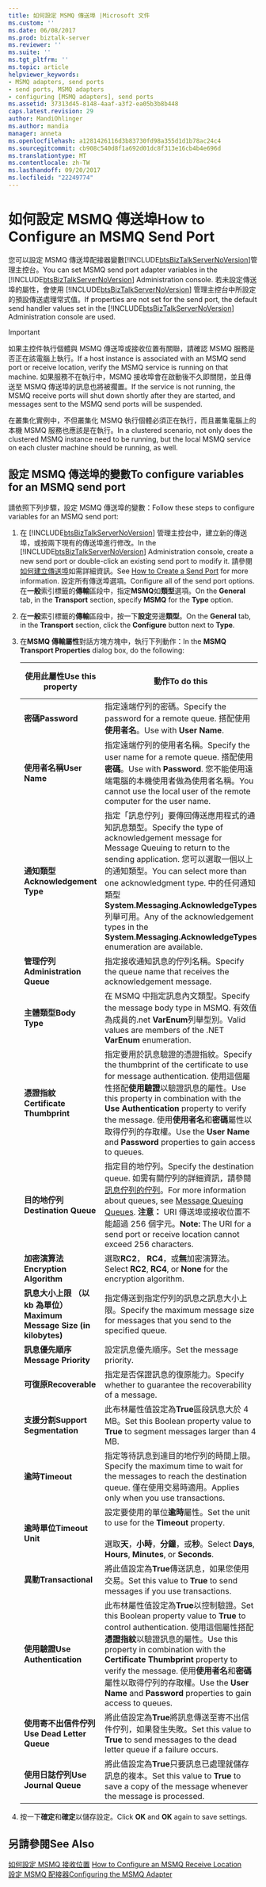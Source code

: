 ```yaml
---
title: 如何設定 MSMQ 傳送埠 |Microsoft 文件
ms.custom: ''
ms.date: 06/08/2017
ms.prod: biztalk-server
ms.reviewer: ''
ms.suite: ''
ms.tgt_pltfrm: ''
ms.topic: article
helpviewer_keywords:
- MSMQ adapters, send ports
- send ports, MSMQ adapters
- configuring [MSMQ adapters], send ports
ms.assetid: 37313d45-8148-4aaf-a3f2-ea05b3b8b448
caps.latest.revision: 29
author: MandiOhlinger
ms.author: mandia
manager: anneta
ms.openlocfilehash: a1281426116d3b83730fd98a355d1d1b78ac24c4
ms.sourcegitcommit: cb908c540d8f1a692d01dc8f313e16cb4b4e696d
ms.translationtype: MT
ms.contentlocale: zh-TW
ms.lasthandoff: 09/20/2017
ms.locfileid: "22249774"
---
```

# <a name="how-to-configure-an-msmq-send-port"></a><span data-ttu-id="719b4-102">如何設定 MSMQ 傳送埠</span><span class="sxs-lookup"><span data-stu-id="719b4-102">How to Configure an MSMQ Send Port</span></span>
<span data-ttu-id="719b4-103">您可以設定 MSMQ 傳送埠配接器變數[!INCLUDE[btsBizTalkServerNoVersion](../includes/btsbiztalkservernoversion-md.md)]管理主控台。</span><span class="sxs-lookup"><span data-stu-id="719b4-103">You can set MSMQ send port adapter variables in the [!INCLUDE[btsBizTalkServerNoVersion](../includes/btsbiztalkservernoversion-md.md)] Administration console.</span></span> <span data-ttu-id="719b4-104">若未設定傳送埠的屬性，會使用 [!INCLUDE[btsBizTalkServerNoVersion](../includes/btsbiztalkservernoversion-md.md)] 管理主控台中所設定的預設傳送處理常式值。</span><span class="sxs-lookup"><span data-stu-id="719b4-104">If properties are not set for the send port, the default send handler values set in the [!INCLUDE[btsBizTalkServerNoVersion](../includes/btsbiztalkservernoversion-md.md)] Administration console are used.</span></span>  
  
> [!IMPORTANT]
>  <span data-ttu-id="719b4-105">如果主控件執行個體與 MSMQ 傳送埠或接收位置有關聯，請確認 MSMQ 服務是否正在該電腦上執行。</span><span class="sxs-lookup"><span data-stu-id="719b4-105">If a host instance is associated with an MSMQ send port or receive location, verify the MSMQ service is running on that machine.</span></span> <span data-ttu-id="719b4-106">如果服務不在執行中，MSMQ 接收埠會在啟動後不久即關閉，並且傳送至 MSMQ 傳送埠的訊息也將被擱置。</span><span class="sxs-lookup"><span data-stu-id="719b4-106">If the service is not running, the MSMQ receive ports will shut down shortly after they are started, and messages sent to the MSMQ send ports will be suspended.</span></span>  
>   
>  <span data-ttu-id="719b4-107">在叢集化實例中，不但叢集化 MSMQ 執行個體必須正在執行，而且叢集電腦上的本機 MSMQ 服務也應該是在執行。</span><span class="sxs-lookup"><span data-stu-id="719b4-107">In a clustered scenario, not only does the clustered MSMQ instance need to be running, but the local MSMQ service on each cluster machine should be running, as well.</span></span>  
  
## <a name="to-configure-variables-for-an-msmq-send-port"></a><span data-ttu-id="719b4-108">設定 MSMQ 傳送埠的變數</span><span class="sxs-lookup"><span data-stu-id="719b4-108">To configure variables for an MSMQ send port</span></span>  
 <span data-ttu-id="719b4-109">請依照下列步驟，設定 MSMQ 傳送埠的變數：</span><span class="sxs-lookup"><span data-stu-id="719b4-109">Follow these steps to configure variables for an MSMQ send port:</span></span>  
  
1.  <span data-ttu-id="719b4-110">在 [!INCLUDE[btsBizTalkServerNoVersion](../includes/btsbiztalkservernoversion-md.md)] 管理主控台中，建立新的傳送埠，或按兩下現有的傳送埠進行修改。</span><span class="sxs-lookup"><span data-stu-id="719b4-110">In the [!INCLUDE[btsBizTalkServerNoVersion](../includes/btsbiztalkservernoversion-md.md)] Administration console, create a new send port or double-click an existing send port to modify it.</span></span> <span data-ttu-id="719b4-111">請參閱[如何建立傳送埠](../core/how-to-create-a-send-port2.md)如需詳細資訊。</span><span class="sxs-lookup"><span data-stu-id="719b4-111">See [How to Create a Send Port](../core/how-to-create-a-send-port2.md) for more information.</span></span> <span data-ttu-id="719b4-112">設定所有傳送埠選項。</span><span class="sxs-lookup"><span data-stu-id="719b4-112">Configure all of the send port options.</span></span> <span data-ttu-id="719b4-113">在**一般**索引標籤的**傳輸**區段中，指定**MSMQ**如**類型**選項。</span><span class="sxs-lookup"><span data-stu-id="719b4-113">On the **General** tab, in the **Transport** section, specify **MSMQ** for the **Type** option.</span></span>  
  
2.  <span data-ttu-id="719b4-114">在**一般**索引標籤的**傳輸**區段中，按一下**設定**旁邊**類型**。</span><span class="sxs-lookup"><span data-stu-id="719b4-114">On the **General** tab, in the **Transport** section, click the **Configure** button next to **Type**.</span></span>  
  
3.  <span data-ttu-id="719b4-115">在**MSMQ 傳輸屬性**對話方塊方塊中，執行下列動作：</span><span class="sxs-lookup"><span data-stu-id="719b4-115">In the **MSMQ Transport Properties** dialog box, do the following:</span></span>  
  
    |<span data-ttu-id="719b4-116">使用此屬性</span><span class="sxs-lookup"><span data-stu-id="719b4-116">Use this property</span></span>|<span data-ttu-id="719b4-117">動作</span><span class="sxs-lookup"><span data-stu-id="719b4-117">To do this</span></span>|<span data-ttu-id="719b4-118">資料類型</span><span class="sxs-lookup"><span data-stu-id="719b4-118">Data type</span></span>|<span data-ttu-id="719b4-119">預設值</span><span class="sxs-lookup"><span data-stu-id="719b4-119">Default value</span></span>|  
    |-----------------------|----------------|---------------|-------------------|  
    |<span data-ttu-id="719b4-120">**密碼**</span><span class="sxs-lookup"><span data-stu-id="719b4-120">**Password**</span></span>|<span data-ttu-id="719b4-121">指定遠端佇列的密碼。</span><span class="sxs-lookup"><span data-stu-id="719b4-121">Specify the password for a remote queue.</span></span> <span data-ttu-id="719b4-122">搭配使用**使用者名**。</span><span class="sxs-lookup"><span data-stu-id="719b4-122">Use with **User Name**.</span></span>|<span data-ttu-id="719b4-123">字串</span><span class="sxs-lookup"><span data-stu-id="719b4-123">String</span></span>|<span data-ttu-id="719b4-124">空白</span><span class="sxs-lookup"><span data-stu-id="719b4-124">Blank</span></span>|  
    |<span data-ttu-id="719b4-125">**使用者名稱**</span><span class="sxs-lookup"><span data-stu-id="719b4-125">**User Name**</span></span>|<span data-ttu-id="719b4-126">指定遠端佇列的使用者名稱。</span><span class="sxs-lookup"><span data-stu-id="719b4-126">Specify the user name for a remote queue.</span></span> <span data-ttu-id="719b4-127">搭配使用**密碼**。</span><span class="sxs-lookup"><span data-stu-id="719b4-127">Use with **Password**.</span></span> <span data-ttu-id="719b4-128">您不能使用遠端電腦的本機使用者做為使用者名稱。</span><span class="sxs-lookup"><span data-stu-id="719b4-128">You cannot use the local user of the remote computer for the user name.</span></span>|<span data-ttu-id="719b4-129">字串</span><span class="sxs-lookup"><span data-stu-id="719b4-129">String</span></span>|<span data-ttu-id="719b4-130">空白</span><span class="sxs-lookup"><span data-stu-id="719b4-130">Blank</span></span>|  
    |<span data-ttu-id="719b4-131">**通知類型**</span><span class="sxs-lookup"><span data-stu-id="719b4-131">**Acknowledgement Type**</span></span>|<span data-ttu-id="719b4-132">指定「訊息佇列」要傳回傳送應用程式的通知訊息類型。</span><span class="sxs-lookup"><span data-stu-id="719b4-132">Specify the type of acknowledgement message for Message Queuing to return to the sending application.</span></span> <span data-ttu-id="719b4-133">您可以選取一個以上的通知類型。</span><span class="sxs-lookup"><span data-stu-id="719b4-133">You can select more than one acknowledgment type.</span></span> <span data-ttu-id="719b4-134">中的任何通知類型**System.Messaging.AcknowledgeTypes**列舉可用。</span><span class="sxs-lookup"><span data-stu-id="719b4-134">Any of the acknowledgement types in the **System.Messaging.AcknowledgeTypes** enumeration are available.</span></span>|<span data-ttu-id="719b4-135">字串</span><span class="sxs-lookup"><span data-stu-id="719b4-135">String</span></span>|<span data-ttu-id="719b4-136">無</span><span class="sxs-lookup"><span data-stu-id="719b4-136">None</span></span>|  
    |<span data-ttu-id="719b4-137">**管理佇列**</span><span class="sxs-lookup"><span data-stu-id="719b4-137">**Administration Queue**</span></span>|<span data-ttu-id="719b4-138">指定接收通知訊息的佇列名稱。</span><span class="sxs-lookup"><span data-stu-id="719b4-138">Specify the queue name that receives the acknowledgement message.</span></span>|<span data-ttu-id="719b4-139">字串</span><span class="sxs-lookup"><span data-stu-id="719b4-139">String</span></span>|<span data-ttu-id="719b4-140">空白</span><span class="sxs-lookup"><span data-stu-id="719b4-140">Blank</span></span>|  
    |<span data-ttu-id="719b4-141">**主體類型**</span><span class="sxs-lookup"><span data-stu-id="719b4-141">**Body Type**</span></span>|<span data-ttu-id="719b4-142">在 MSMQ 中指定訊息內文類型。</span><span class="sxs-lookup"><span data-stu-id="719b4-142">Specify the message body type in MSMQ.</span></span> <span data-ttu-id="719b4-143">有效值為成員的.net **VarEnum**列舉型別。</span><span class="sxs-lookup"><span data-stu-id="719b4-143">Valid values are members of the .NET **VarEnum** enumeration.</span></span>|<span data-ttu-id="719b4-144">int</span><span class="sxs-lookup"><span data-stu-id="719b4-144">Int</span></span>|<span data-ttu-id="719b4-145">8209</span><span class="sxs-lookup"><span data-stu-id="719b4-145">8209</span></span>|  
    |<span data-ttu-id="719b4-146">**憑證指紋**</span><span class="sxs-lookup"><span data-stu-id="719b4-146">**Certificate Thumbprint**</span></span>|<span data-ttu-id="719b4-147">指定要用於訊息驗證的憑證指紋。</span><span class="sxs-lookup"><span data-stu-id="719b4-147">Specify the thumbprint of the certificate to use for message authentication.</span></span> <span data-ttu-id="719b4-148">使用這個屬性搭配**使用驗證**以驗證訊息的屬性。</span><span class="sxs-lookup"><span data-stu-id="719b4-148">Use this property in combination with the **Use Authentication** property to verify the message.</span></span> <span data-ttu-id="719b4-149">使用**使用者名**和**密碼**屬性以取得佇列的存取權。</span><span class="sxs-lookup"><span data-stu-id="719b4-149">Use the **User Name** and **Password** properties to gain access to queues.</span></span>|<span data-ttu-id="719b4-150">字串</span><span class="sxs-lookup"><span data-stu-id="719b4-150">String</span></span>|<span data-ttu-id="719b4-151">空白</span><span class="sxs-lookup"><span data-stu-id="719b4-151">Blank</span></span>|  
    |<span data-ttu-id="719b4-152">**目的地佇列**</span><span class="sxs-lookup"><span data-stu-id="719b4-152">**Destination Queue**</span></span>|<span data-ttu-id="719b4-153">指定目的地佇列。</span><span class="sxs-lookup"><span data-stu-id="719b4-153">Specify the destination queue.</span></span> <span data-ttu-id="719b4-154">如需有關佇列的詳細資訊，請參閱[訊息佇列的佇列](../core/message-queuing-queues.md)。</span><span class="sxs-lookup"><span data-stu-id="719b4-154">For more information about queues, see [Message Queuing Queues](../core/message-queuing-queues.md).</span></span> <span data-ttu-id="719b4-155">**注意：** URI 傳送埠或接收位置不能超過 256 個字元。</span><span class="sxs-lookup"><span data-stu-id="719b4-155">**Note:**  The URI for a send port or receive location cannot exceed 256 characters.</span></span>|<span data-ttu-id="719b4-156">字串</span><span class="sxs-lookup"><span data-stu-id="719b4-156">String</span></span>|<span data-ttu-id="719b4-157">空白</span><span class="sxs-lookup"><span data-stu-id="719b4-157">Blank</span></span>|  
    |<span data-ttu-id="719b4-158">**加密演算法**</span><span class="sxs-lookup"><span data-stu-id="719b4-158">**Encryption Algorithm**</span></span>|<span data-ttu-id="719b4-159">選取**RC2**， **RC4**，或**無**加密演算法。</span><span class="sxs-lookup"><span data-stu-id="719b4-159">Select **RC2**, **RC4**, or **None** for the encryption algorithm.</span></span>|<span data-ttu-id="719b4-160">Enum</span><span class="sxs-lookup"><span data-stu-id="719b4-160">Enum</span></span>|<span data-ttu-id="719b4-161">無</span><span class="sxs-lookup"><span data-stu-id="719b4-161">None</span></span>|  
    |<span data-ttu-id="719b4-162">**訊息大小上限 （以 kb 為單位）**</span><span class="sxs-lookup"><span data-stu-id="719b4-162">**Maximum Message Size (in kilobytes)**</span></span>|<span data-ttu-id="719b4-163">指定傳送到指定佇列的訊息之訊息大小上限。</span><span class="sxs-lookup"><span data-stu-id="719b4-163">Specify the maximum message size for messages that you send to the specified queue.</span></span>|<span data-ttu-id="719b4-164">UnsignedInt</span><span class="sxs-lookup"><span data-stu-id="719b4-164">UnsignedInt</span></span>|<span data-ttu-id="719b4-165">1024</span><span class="sxs-lookup"><span data-stu-id="719b4-165">1024</span></span>|  
    |<span data-ttu-id="719b4-166">**訊息優先順序**</span><span class="sxs-lookup"><span data-stu-id="719b4-166">**Message Priority**</span></span>|<span data-ttu-id="719b4-167">設定訊息優先順序。</span><span class="sxs-lookup"><span data-stu-id="719b4-167">Set the message priority.</span></span>|<span data-ttu-id="719b4-168">Enum</span><span class="sxs-lookup"><span data-stu-id="719b4-168">Enum</span></span>|<span data-ttu-id="719b4-169">一般</span><span class="sxs-lookup"><span data-stu-id="719b4-169">Normal</span></span>|  
    |<span data-ttu-id="719b4-170">**可復原**</span><span class="sxs-lookup"><span data-stu-id="719b4-170">**Recoverable**</span></span>|<span data-ttu-id="719b4-171">指定是否保證訊息的復原能力。</span><span class="sxs-lookup"><span data-stu-id="719b4-171">Specify whether to guarantee the recoverability of a message.</span></span>|<span data-ttu-id="719b4-172">布林</span><span class="sxs-lookup"><span data-stu-id="719b4-172">Boolean</span></span>|<span data-ttu-id="719b4-173">False</span><span class="sxs-lookup"><span data-stu-id="719b4-173">False</span></span>|  
    |<span data-ttu-id="719b4-174">**支援分割**</span><span class="sxs-lookup"><span data-stu-id="719b4-174">**Support Segmentation**</span></span>|<span data-ttu-id="719b4-175">此布林屬性值設定為**True**區段訊息大於 4 MB。</span><span class="sxs-lookup"><span data-stu-id="719b4-175">Set this Boolean property value to **True** to segment messages larger than 4 MB.</span></span>|<span data-ttu-id="719b4-176">布林</span><span class="sxs-lookup"><span data-stu-id="719b4-176">Boolean</span></span>|<span data-ttu-id="719b4-177">False</span><span class="sxs-lookup"><span data-stu-id="719b4-177">False</span></span>|  
    |<span data-ttu-id="719b4-178">**逾時**</span><span class="sxs-lookup"><span data-stu-id="719b4-178">**Timeout**</span></span>|<span data-ttu-id="719b4-179">指定等待訊息到達目的地佇列的時間上限。</span><span class="sxs-lookup"><span data-stu-id="719b4-179">Specify the maximum time to wait for the messages to reach the destination queue.</span></span> <span data-ttu-id="719b4-180">僅在使用交易時適用。</span><span class="sxs-lookup"><span data-stu-id="719b4-180">Applies only when you use transactions.</span></span>|<span data-ttu-id="719b4-181">int</span><span class="sxs-lookup"><span data-stu-id="719b4-181">Int</span></span>|<span data-ttu-id="719b4-182">0</span><span class="sxs-lookup"><span data-stu-id="719b4-182">0</span></span>|  
    |<span data-ttu-id="719b4-183">**逾時單位**</span><span class="sxs-lookup"><span data-stu-id="719b4-183">**Timeout Unit**</span></span>|<span data-ttu-id="719b4-184">設定要使用的單位**逾時**屬性。</span><span class="sxs-lookup"><span data-stu-id="719b4-184">Set the unit to use for the **Timeout** property.</span></span><br /><br /> <span data-ttu-id="719b4-185">選取**天**，**小時**，**分鐘**，或**秒**。</span><span class="sxs-lookup"><span data-stu-id="719b4-185">Select **Days**, **Hours**, **Minutes**, or **Seconds**.</span></span>|<span data-ttu-id="719b4-186">Enum</span><span class="sxs-lookup"><span data-stu-id="719b4-186">Enum</span></span>|<span data-ttu-id="719b4-187">Days</span><span class="sxs-lookup"><span data-stu-id="719b4-187">Days</span></span>|  
    |<span data-ttu-id="719b4-188">**異動**</span><span class="sxs-lookup"><span data-stu-id="719b4-188">**Transactional**</span></span>|<span data-ttu-id="719b4-189">將此值設定為**True**傳送訊息，如果您使用交易。</span><span class="sxs-lookup"><span data-stu-id="719b4-189">Set this value to **True** to send messages if you use transactions.</span></span>|<span data-ttu-id="719b4-190">布林</span><span class="sxs-lookup"><span data-stu-id="719b4-190">Boolean</span></span>|<span data-ttu-id="719b4-191">False</span><span class="sxs-lookup"><span data-stu-id="719b4-191">False</span></span>|  
    |<span data-ttu-id="719b4-192">**使用驗證**</span><span class="sxs-lookup"><span data-stu-id="719b4-192">**Use Authentication**</span></span>|<span data-ttu-id="719b4-193">此布林屬性值設定為**True**以控制驗證。</span><span class="sxs-lookup"><span data-stu-id="719b4-193">Set this Boolean property value to **True** to control authentication.</span></span> <span data-ttu-id="719b4-194">使用這個屬性搭配**憑證指紋**以驗證訊息的屬性。</span><span class="sxs-lookup"><span data-stu-id="719b4-194">Use this property in combination with the **Certificate Thumbprint** property to verify the message.</span></span> <span data-ttu-id="719b4-195">使用**使用者名**和**密碼**屬性以取得佇列的存取權。</span><span class="sxs-lookup"><span data-stu-id="719b4-195">Use the **User Name** and **Password** properties to gain access to queues.</span></span>|<span data-ttu-id="719b4-196">布林</span><span class="sxs-lookup"><span data-stu-id="719b4-196">Boolean</span></span>|<span data-ttu-id="719b4-197">False</span><span class="sxs-lookup"><span data-stu-id="719b4-197">False</span></span>|  
    |<span data-ttu-id="719b4-198">**使用寄不出信件佇列**</span><span class="sxs-lookup"><span data-stu-id="719b4-198">**Use Dead Letter Queue**</span></span>|<span data-ttu-id="719b4-199">將此值設定為**True**將訊息傳送至寄不出信件佇列，如果發生失敗。</span><span class="sxs-lookup"><span data-stu-id="719b4-199">Set this value to **True** to send messages to the dead letter queue if a failure occurs.</span></span>|<span data-ttu-id="719b4-200">布林</span><span class="sxs-lookup"><span data-stu-id="719b4-200">Boolean</span></span>|<span data-ttu-id="719b4-201">True</span><span class="sxs-lookup"><span data-stu-id="719b4-201">True</span></span>|  
    |<span data-ttu-id="719b4-202">**使用日誌佇列**</span><span class="sxs-lookup"><span data-stu-id="719b4-202">**Use Journal Queue**</span></span>|<span data-ttu-id="719b4-203">將此值設定為**True**只要訊息已處理就儲存訊息的複本。</span><span class="sxs-lookup"><span data-stu-id="719b4-203">Set this value to **True** to save a copy of the message whenever the message is processed.</span></span>|<span data-ttu-id="719b4-204">布林</span><span class="sxs-lookup"><span data-stu-id="719b4-204">Boolean</span></span>|<span data-ttu-id="719b4-205">False</span><span class="sxs-lookup"><span data-stu-id="719b4-205">False</span></span>|  
  
4.  <span data-ttu-id="719b4-206">按一下**確定**和**確定**以儲存設定。</span><span class="sxs-lookup"><span data-stu-id="719b4-206">Click **OK** and **OK** again to save settings.</span></span>  
  
## <a name="see-also"></a><span data-ttu-id="719b4-207">另請參閱</span><span class="sxs-lookup"><span data-stu-id="719b4-207">See Also</span></span>  
 <span data-ttu-id="719b4-208">[如何設定 MSMQ 接收位置](../core/how-to-configure-an-msmq-receive-location.md) </span><span class="sxs-lookup"><span data-stu-id="719b4-208">[How to Configure an MSMQ Receive Location](../core/how-to-configure-an-msmq-receive-location.md) </span></span>  
 [<span data-ttu-id="719b4-209">設定 MSMQ 配接器</span><span class="sxs-lookup"><span data-stu-id="719b4-209">Configuring the MSMQ Adapter</span></span>](../core/configuring-the-msmq-adapter.md)